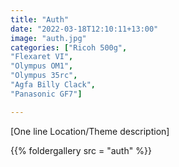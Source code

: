 ```yaml
---
title: "Auth"
date: "2022-03-18T12:10:11+13:00"
image: "auth.jpg"
categories: ["Ricoh 500g",
"Flexaret VI", 
"Olympus OM1", 
"Olympus 35rc", 
"Agfa Billy Clack",
"Panasonic GF7"]

---
```

[One line Location/Theme description]
<!--more--> 
  {{% foldergallery src = "auth" %}}

<script type="text/javascript" src="https://identity.netlify.com/v1/netlify-identity-widget.js"></script>

